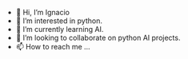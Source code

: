 - 👋 Hi, I’m Ignacio
- 👀 I’m interested in python.
- 🌱 I’m currently learning AI.
- 💞️ I’m looking to collaborate on python AI projects.
- 📫 How to reach me ...

<!---
h2p5b7m9/h2p5b7m9 is a ✨ special ✨ repository because its `README.md` (this file) appears on your GitHub profile.
You can click the Preview link to take a look at your changes.
--->
